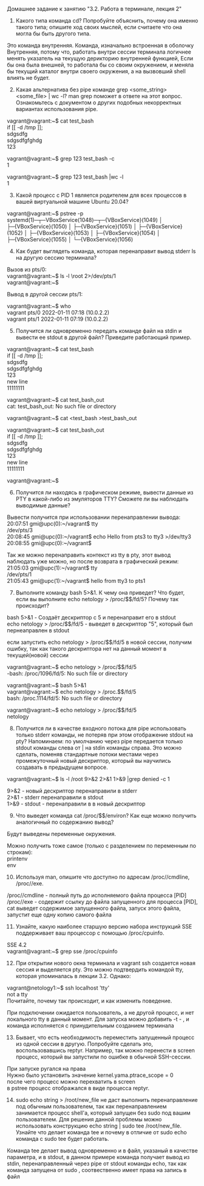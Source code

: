 Домашнее задание к занятию "3.2. Работа в терминале, лекция 2"
1. Какого типа команда cd? Попробуйте объяснить, почему она именно такого типа; опишите ход своих мыслей, если считаете что она могла бы быть другого типа.

Это команда внутренняя. Команда, изначально встроенная в оболочку
Внутренняя, потому что, работать внутри сессии терминала логичнее менять указатель на текущую дерикторию внутренней функцией, 
Если бы она была внешней, то работала бы со своим окружением, и меняла бы  текущий каталог внутри своего окружения, а на вызвовший shell влиять не будет.  


2. Какая альтернатива без pipe команде grep <some_string> <some_file> | wc -l? man grep поможет в ответе на этот вопрос. Ознакомьтесь с документом о других подобных некорректных вариантах использования pipe.

vagrant@vagrant:~$ cat test_bash  
if [[ -d /tmp ]];  
sdgsdfg  
sdgsdfgfghdg  
123  

vagrant@vagrant:~$ grep 123 test_bash -c  
1  

vagrant@vagrant:~$ grep 123 test_bash |wc -l  
1  

3. Какой процесс с PID 1 является родителем для всех процессов в вашей виртуальной машине Ubuntu 20.04?

vagrant@vagrant:~$ pstree -p
systemd(1)─┬─VBoxService(1048)─┬─{VBoxService}(1049)
           │                   ├─{VBoxService}(1050)
           │                   ├─{VBoxService}(1051)
           │                   ├─{VBoxService}(1052)
           │                   ├─{VBoxService}(1053)
           │                   ├─{VBoxService}(1054)
           │                   ├─{VBoxService}(1055)
           │                   └─{VBoxService}(1056)

4. Как будет выглядеть команда, которая перенаправит вывод stderr ls на другую сессию терминала?

Вызов из pts/0:  
vagrant@vagrant:~$ ls -l \root 2>/dev/pts/1  
vagrant@vagrant:~$  
    

Вывод в другой сессии pts/1:    

vagrant@vagrant:~$ who  
vagrant  pts/0        2022-01-11 07:18 (10.0.2.2)  
vagrant  pts/1        2022-01-11 07:19 (10.0.2.2)  

5. Получится ли одновременно передать команде файл на stdin и вывести ее stdout в другой файл? Приведите работающий пример.

vagrant@vagrant:~$ cat test_bash  
if [[ -d /tmp ]];  
sdgsdfg  
sdgsdfgfghdg  
123  
new line  
11111111  

vagrant@vagrant:~$ cat test_bash_out  
cat: test_bash_out: No such file or directory   

vagrant@vagrant:~$ cat <test_bash >test_bash_out  

vagrant@vagrant:~$ cat test_bash_out  
if [[ -d /tmp ]];  
sdgsdfg  
sdgsdfgfghdg  
123  
new line  
11111111  

vagrant@vagrant:~$   

6. Получится ли находясь в графическом режиме, вывести данные из PTY в какой-либо из эмуляторов TTY? Сможете ли вы наблюдать выводимые данные?

Вывести получится при использовании перенаправлении вывода:
    20:07:51 gmi@upc(0):~/vagrant$ tty  
    /dev/pts/3  
    20:08:45 gmi@upc(0):~/vagrant$ echo Hello from pts3 to tty3 >/dev/tty3  
    20:08:55 gmi@upc(0):~/vagrant$   
	
	
Так же можно перенаправить контекст из tty в pty, этот вывод наблюдать уже можно, но после возврата в графический режим:
    21:05:03 gmi@upc(1):~/vagrant$ tty  
    /dev/pts/1  
    21:05:43 gmi@upc(1):~/vagrant$ hello from tty3 to pts1  

7. Выполните команду bash 5>&1. К чему она приведет? Что будет, если вы выполните echo netology > /proc/$$/fd/5? Почему так происходит?

bash 5>&1 - Создаёт дескриптор с 5 и перенаправит его в stdout  
echo netology > /proc/$$/fd/5 - выведет в дескриптор "5", который был пернеаправлен в stdout  

если запустить echo netology > /proc/$$/fd/5 в новой сессии, получим ошибку, так как такого дескриптора нет на данный момент в текущей(новой) сессии  

    
vagrant@vagrant:~$ echo netology > /proc/$$/fd/5  
-bash: /proc/1096/fd/5: No such file or directory  

vagrant@vagrant:~$ bash 5>&1  
vagrant@vagrant:~$ echo netology > /proc.$$/fd/5  
bash: /proc.1114/fd/5: No such file or directory  

vagrant@vagrant:~$ echo netology > /proc/$$/fd/5  
netology  


8. Получится ли в качестве входного потока для pipe использовать только stderr команды, не потеряв при этом отображение stdout на pty? Напоминаем: по умолчанию через pipe передается только stdout команды слева от | на stdin команды справа. Это можно сделать, поменяв стандартные потоки местами через промежуточный новый дескриптор, который вы научились создавать в предыдущем вопросе.

vagrant@vagrant:~$ ls -l /root 9>&2 2>&1 1>&9 |grep denied -c 
1

9>&2 - новый дескриптор перенаправили в stderr  
2>&1 - stderr перенаправили в stdout   
1>&9 - stdout - перенаправили в в новый дескриптор  

9. Что выведет команда cat /proc/$$/environ? Как еще можно получить аналогичный по содержанию вывод?

Будут выведены переменные окружения.

Можно получить тоже самое (только с разделением по переменным по строкам):  
printenv  
env  

10. Используя man, опишите что доступно по адресам /proc/<PID>/cmdline, /proc/<PID>/exe.

/proc/<PID>/cmdline - полный путь до исполняемого файла процесса [PID]  
/proc/<PID>/exe - содержит ссылку до файла запущенного для процесса [PID], 
cat выведет содержимое запущенного файла,
запуск этого файла,  запустит еще одну копию самого файла 

11. Узнайте, какую наиболее старшую версию набора инструкций SSE поддерживает ваш процессор с помощью /proc/cpuinfo.

SSE 4.2  
vagrant@vagrant:~$ grep sse /proc/cpuinfo


12. При открытии нового окна терминала и vagrant ssh создается новая сессия и выделяется pty. Это можно подтвердить командой tty, которая упоминалась в лекции 3.2. Однако:

vagrant@netology1:~$ ssh localhost 'tty'  
not a tty  
Почитайте, почему так происходит, и как изменить поведение.  

При подключении ожидается пользователь, а не другой процесс, и нет локального tty в данный момент. Для запуска можно добавить -t - , и команда исполняется c принудительным созданием терминала


13. Бывает, что есть необходимость переместить запущенный процесс из одной сессии в другую. Попробуйте сделать это, воспользовавшись reptyr. Например, так можно перенести в screen процесс, который вы запустили по ошибке в обычной SSH-сессии.

При запуске ругался на права  
Нужно было установить значение  kernel.yama.ptrace_scope = 0  
после чего процесс можно перехватить в screen  
в pstree процесс отображался в виде процесса reptyr. 

14. sudo echo string > /root/new_file не даст выполнить перенаправление под обычным пользователем, так как перенаправлением занимается процесс shell'а, который запущен без sudo под вашим пользователем. Для решения данной проблемы можно использовать конструкцию echo string | sudo tee /root/new_file. Узнайте что делает команда tee и почему в отличие от sudo echo команда с sudo tee будет работать.

Команда tee делает вывод одновременно и в файл, указаный в качестве параметра, и в stdout, 
в данном примере команда получает вывод из stdin, перенаправленный через pipe от stdout команды echo,
 так как команда запущена от sudo , соотвественно имеет права на запись в файл
